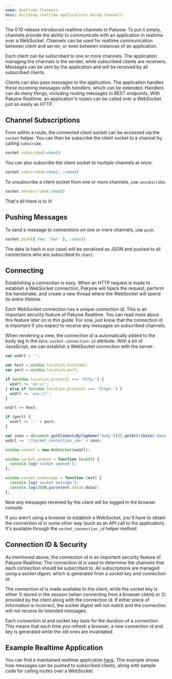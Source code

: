 ```yaml
---
name: Realtime Channels
desc: Building realtime applications using channels.
---
```


The 0.10 release introduced realtime channels to Pakyow. To put it simply,
channels provide the ability to communicate with an application in realtime over
a WebSocket. Channels can be used for realtime communication between client and
server, or even between instances of an application.

Each client can be subscribed to one or more channels. The application managing
the channels is the sender, while subscribed clients are receivers. Messages can
be sent by the application and will be received by all subscribed clients.

Clients can also pass messages to the application. The application handles these
incoming messages with *handlers*, which can be extended. Handlers can do many
things, including routing messages to REST endpoints. With Pakyow Realtime, an
application's routes can be called over a WebSocket just as easily as HTTP.

## Channel Subscriptions

From within a route, the connected client socket can be accessed via the
`socket` helper. You can then be subscribe the client socket to a channel by
calling `subscribe`.

```ruby
socket.subscribe(:chan1)
```

You can also subscribe the client socket to multiple channels at once:

```ruby
socket.subscribe(:chan1, :chan2)
```

To unsubscribe a client socket from one or more channels, use `unsubscribe`.

```ruby
socket.unsubscribe(:chan2)
```

That's all there is to it!

## Pushing Messages

To send a message to connections on one or more channels, use `push`.

```ruby
socket.push({ foo: 'bar' }, :chan1)
```

The data (a hash in our case) will be serialized as JSON and pushed to all
connections who are subscribed to `chan1`.

## Connecting

Establishing a connection is easy. When an HTTP request is made to establish a
WebSocket connection, Pakyow will hijack the request, perform the handshake, and
create a new thread where the WebSocket will spend its entire lifetime.

Each WebSocket connection has a unique connection id. This is an important
security feature of Pakyow Realtime. You can read more about this feature later
on in this guide. For now, just know that the connection id is important if you
expect to receive any messages on subscribed channels.

When rendering a view, the connection id is automatically added to the body tag
in the `data-socket-connection-id` attribute. With a bit of JavaScript, we can
establish a WebSocket connection with the server:

```javascript
var wsUrl = '';

var host = window.location.hostname;
var port = window.location.port;

if (window.location.protocol === 'http:') {
  wsUrl += 'ws://';
} else if (window.location.protocol === 'https:') {
  wsUrl += 'wss://';
}

wsUrl += host;

if (port) {
  wsUrl += ':' + port;
}

var conn = document.getElementsByTagName('body')[0].getAttribute('data-socket-connection-id');
wsUrl += '/?socket_connection_id=' + conn;

window.socket = new WebSocket(wsUrl);

window.socket.onopen = function (event) {
  console.log('socket opened');
};

window.socket.onmessage = function (evt) {
  console.log('socket message');
  console.log(JSON.parse(evt.data);data);
};
```

Now any messages received by the client will be logged in the browser console.

If you aren't using a browser to establish a WebSocket, you'll have to obtain
the connection id in some other way (such as an API call to the application).
It's available through the `socket_connection_id` helper method.

## Connection ID &amp; Security

As mentioned above, the connection id is an important security feature of Pakyow
Realtime. The connection id is used to determine the channels that each connection
should be subscribed to. All subscriptions are managed using a *socket digest*,
which is generated from a *socket key* and *connection id*.

The connection id is made available to the client, while the socket key is
either 1) stored in the session (when connecting from a browser client) or 2)
provided by the client along with the connection id. If either piece of
information is incorrect, the socket digest will not match and the connection
will not receive its intended messages.

Each connection id and socket key lasts for the duration of a connection. This
means that each time you refresh a browser, a new connection id and key is
generated while the old ones are invalidated.

## Example Realtime Application

You can find a maintained realtime application
[here](https://github.com/bryanp/pakyow-example-realtime). This example shows
how messages can be pushed to subscribed clients, along with sample code for
calling routes over a WebSocket.

